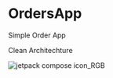 # OrdersApp
Simple Order App

Clean Architechture

![jetpack compose icon_RGB](https://github.com/tamerlankayak/OrdersApp/assets/29164777/b9537ee6-3205-4b82-8810-2ee73e649a63)
